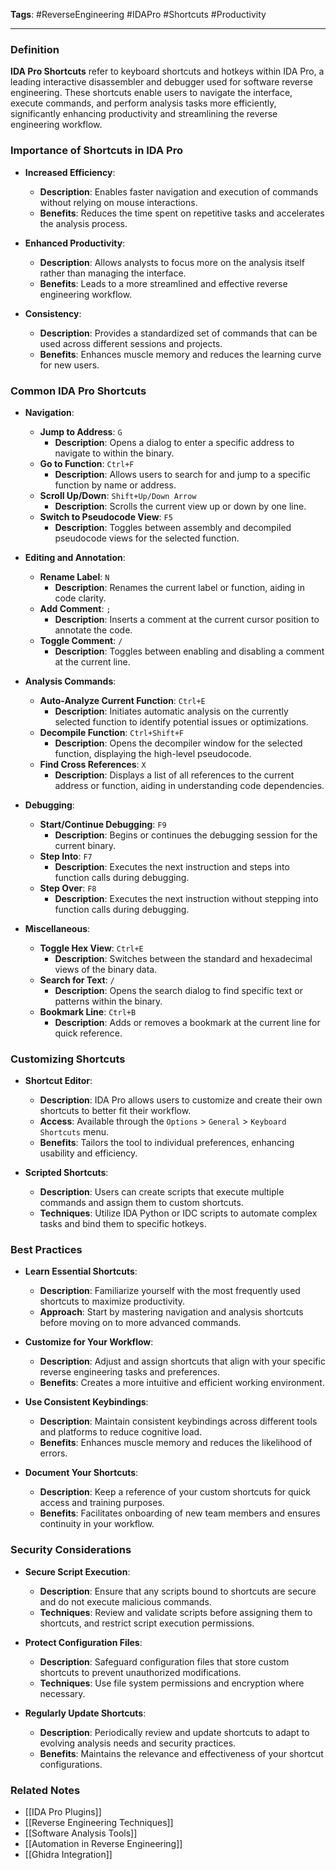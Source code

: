 **Tags**: #ReverseEngineering #IDAPro #Shortcuts #Productivity

---

### Definition

**IDA Pro Shortcuts** refer to keyboard shortcuts and hotkeys within IDA Pro, a leading interactive disassembler and debugger used for software reverse engineering. These shortcuts enable users to navigate the interface, execute commands, and perform analysis tasks more efficiently, significantly enhancing productivity and streamlining the reverse engineering workflow.

### Importance of Shortcuts in IDA Pro

- **Increased Efficiency**:
    
    - **Description**: Enables faster navigation and execution of commands without relying on mouse interactions.
    - **Benefits**: Reduces the time spent on repetitive tasks and accelerates the analysis process.
- **Enhanced Productivity**:
    
    - **Description**: Allows analysts to focus more on the analysis itself rather than managing the interface.
    - **Benefits**: Leads to a more streamlined and effective reverse engineering workflow.
- **Consistency**:
    
    - **Description**: Provides a standardized set of commands that can be used across different sessions and projects.
    - **Benefits**: Enhances muscle memory and reduces the learning curve for new users.

### Common IDA Pro Shortcuts

- **Navigation**:
    
    - **Jump to Address**: `G`
        - **Description**: Opens a dialog to enter a specific address to navigate to within the binary.
    - **Go to Function**: `Ctrl+F`
        - **Description**: Allows users to search for and jump to a specific function by name or address.
    - **Scroll Up/Down**: `Shift+Up/Down Arrow`
        - **Description**: Scrolls the current view up or down by one line.
    - **Switch to Pseudocode View**: `F5`
        - **Description**: Toggles between assembly and decompiled pseudocode views for the selected function.
- **Editing and Annotation**:
    
    - **Rename Label**: `N`
        - **Description**: Renames the current label or function, aiding in code clarity.
    - **Add Comment**: `;`
        - **Description**: Inserts a comment at the current cursor position to annotate the code.
    - **Toggle Comment**: `/`
        - **Description**: Toggles between enabling and disabling a comment at the current line.
- **Analysis Commands**:
    
    - **Auto-Analyze Current Function**: `Ctrl+E`
        - **Description**: Initiates automatic analysis on the currently selected function to identify potential issues or optimizations.
    - **Decompile Function**: `Ctrl+Shift+F`
        - **Description**: Opens the decompiler window for the selected function, displaying the high-level pseudocode.
    - **Find Cross References**: `X`
        - **Description**: Displays a list of all references to the current address or function, aiding in understanding code dependencies.
- **Debugging**:
    
    - **Start/Continue Debugging**: `F9`
        - **Description**: Begins or continues the debugging session for the current binary.
    - **Step Into**: `F7`
        - **Description**: Executes the next instruction and steps into function calls during debugging.
    - **Step Over**: `F8`
        - **Description**: Executes the next instruction without stepping into function calls during debugging.
- **Miscellaneous**:
    
    - **Toggle Hex View**: `Ctrl+E`
        - **Description**: Switches between the standard and hexadecimal views of the binary data.
    - **Search for Text**: `/`
        - **Description**: Opens the search dialog to find specific text or patterns within the binary.
    - **Bookmark Line**: `Ctrl+B`
        - **Description**: Adds or removes a bookmark at the current line for quick reference.

### Customizing Shortcuts

- **Shortcut Editor**:
    
    - **Description**: IDA Pro allows users to customize and create their own shortcuts to better fit their workflow.
    - **Access**: Available through the `Options` > `General` > `Keyboard Shortcuts` menu.
    - **Benefits**: Tailors the tool to individual preferences, enhancing usability and efficiency.
- **Scripted Shortcuts**:
    
    - **Description**: Users can create scripts that execute multiple commands and assign them to custom shortcuts.
    - **Techniques**: Utilize IDA Python or IDC scripts to automate complex tasks and bind them to specific hotkeys.

### Best Practices

- **Learn Essential Shortcuts**:
    
    - **Description**: Familiarize yourself with the most frequently used shortcuts to maximize productivity.
    - **Approach**: Start by mastering navigation and analysis shortcuts before moving on to more advanced commands.
- **Customize for Your Workflow**:
    
    - **Description**: Adjust and assign shortcuts that align with your specific reverse engineering tasks and preferences.
    - **Benefits**: Creates a more intuitive and efficient working environment.
- **Use Consistent Keybindings**:
    
    - **Description**: Maintain consistent keybindings across different tools and platforms to reduce cognitive load.
    - **Benefits**: Enhances muscle memory and reduces the likelihood of errors.
- **Document Your Shortcuts**:
    
    - **Description**: Keep a reference of your custom shortcuts for quick access and training purposes.
    - **Benefits**: Facilitates onboarding of new team members and ensures continuity in your workflow.

### Security Considerations

- **Secure Script Execution**:
    
    - **Description**: Ensure that any scripts bound to shortcuts are secure and do not execute malicious commands.
    - **Techniques**: Review and validate scripts before assigning them to shortcuts, and restrict script execution permissions.
- **Protect Configuration Files**:
    
    - **Description**: Safeguard configuration files that store custom shortcuts to prevent unauthorized modifications.
    - **Techniques**: Use file system permissions and encryption where necessary.
- **Regularly Update Shortcuts**:
    
    - **Description**: Periodically review and update shortcuts to adapt to evolving analysis needs and security practices.
    - **Benefits**: Maintains the relevance and effectiveness of your shortcut configurations.

### Related Notes

- [[IDA Pro Plugins]]
- [[Reverse Engineering Techniques]]
- [[Software Analysis Tools]]
- [[Automation in Reverse Engineering]]
- [[Ghidra Integration]]